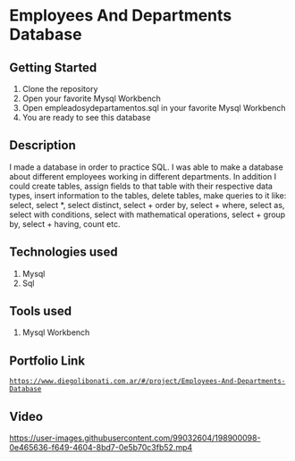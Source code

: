 # Employees And Departments Database

## Getting Started

1. Clone the repository
2. Open your favorite Mysql Workbench
3. Open empleadosydepartamentos.sql in your favorite Mysql Workbench
4. You are ready to see this database

## Description

I made a database in order to practice SQL. I was able to make a database about different employees working in different departments. In addition I could create tables, assign fields to that table with their respective data types, insert information to the tables, delete tables, make queries to it like: select, select \*, select distinct, select + order by, select + where, select as, select with conditions, select with mathematical operations, select + group by, select + having, count etc.

## Technologies used

1. Mysql
2. Sql

## Tools used

1. Mysql Workbench

## Portfolio Link

[`https://www.diegolibonati.com.ar/#/project/Employees-And-Departments-Database`](https://www.diegolibonati.com.ar/#/project/Employees-And-Departments-Database)

## Video

https://user-images.githubusercontent.com/99032604/198900098-0e465636-f649-4604-8bd7-0e5b70c3fb52.mp4
